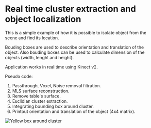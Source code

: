# Real time cluster extraction and object localization

This is a simple example of how it is possible to isolate object from the scene and find its location.

Bouding boxes are used to describe orientation and translation of the object. Also bouding boxes can be used to calculate dimension of the objects (width, lenght and height).

Application works in real time using Kinect v2.

Pseudo code:

1. Passthrough, Voxel, Noise removal filtration.
2. MLS surface reconstruction.
3. Remove table's surface.
3. Euclidian cluster extraction.
4. Integrating bounding box around cluster.
5. Printout orientation and translation of the object (4x4 matrix).

![Yellow box around cluster](https://i.imgur.com/87pMlgb.jpg) 
